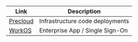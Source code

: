 | Link      | Description |
| ----------- | ----------- |
| [Precloud](https://github.com/tinystacks/precloud)      | Infrastructure code deployments |
| [WorkOS](https://workos.com/)   | Enterprise App / Single Sign-On        |


